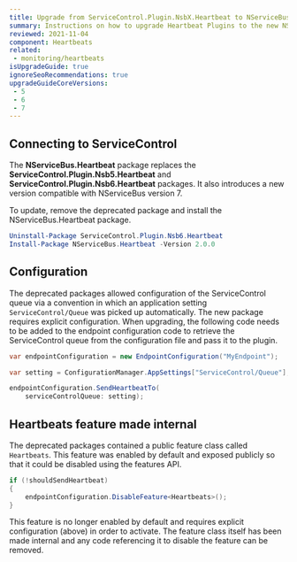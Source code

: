 ```yaml
---
title: Upgrade from ServiceControl.Plugin.NsbX.Heartbeat to NServiceBus.Heartbeat
summary: Instructions on how to upgrade Heartbeat Plugins to the new NServiceBus.Heartbeat package
reviewed: 2021-11-04
component: Heartbeats
related:
 - monitoring/heartbeats
isUpgradeGuide: true
ignoreSeoRecommendations: true
upgradeGuideCoreVersions:
 - 5
 - 6
 - 7
---
```



## Connecting to ServiceControl

The **NServiceBus.Heartbeat** package replaces the **ServiceControl.Plugin.Nsb5.Heartbeat** and **ServiceControl.Plugin.Nsb6.Heartbeat** packages. It also introduces a new version compatible with NServiceBus version 7.

To update, remove the deprecated package and install the NServiceBus.Heartbeat package.

```ps1
Uninstall-Package ServiceControl.Plugin.Nsb6.Heartbeat
Install-Package NServiceBus.Heartbeat -Version 2.0.0
```

## Configuration

The deprecated packages allowed configuration of the ServiceControl queue via a convention in which an application setting `ServiceControl/Queue` was picked up automatically. The new package requires explicit configuration. When upgrading, the following code needs to be added to the endpoint configuration code to retrieve the ServiceControl queue from the configuration file and pass it to the plugin.

```csharp
var endpointConfiguration = new EndpointConfiguration("MyEndpoint");

var setting = ConfigurationManager.AppSettings["ServiceControl/Queue"];

endpointConfiguration.SendHeartbeatTo(
    serviceControlQueue: setting);
```

## Heartbeats feature made internal

The deprecated packages contained a public feature class called `Heartbeats`. This feature was enabled by default and exposed publicly so that it could be disabled using the features API.

```csharp
if (!shouldSendHeartbeat)
{
    endpointConfiguration.DisableFeature<Heartbeats>();
}
```

This feature is no longer enabled by default and requires explicit configuration (above) in order to activate. The feature class itself has been made internal and any code referencing it to disable the feature can be removed.
